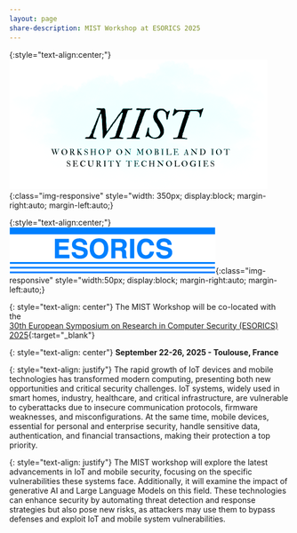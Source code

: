 ```yaml
---
layout: page
share-description: MIST Workshop at ESORICS 2025
---
```


{:style="text-align:center;"}
![logo](assets/img/MIST.png){:class="img-responsive" style="width: 350px; display:block; margin-right:auto; margin-left:auto;}

{:style="text-align:center;"}
![logo](assets/img/logo_esorics.png){:class="img-responsive" style="width:50px; display:block; margin-right:auto; margin-left:auto;}

<!--{: style="text-align: center"}
# MIST at [ESORICS 2025]

{: style="text-align: center"}
### Mobile and IoT Security Technologies
-->

{: style="text-align: center"}
The MIST Workshop will be co-located with the\
 [30th European Symposium on Research in Computer Security (ESORICS) 2025](https://esorics2025.sciencesconf.org/){:target="_blank"}

{: style="text-align: center"}
**September 22-26, 2025 - Toulouse, France**


{: style="text-align: justify"}
The rapid growth of IoT devices and mobile technologies has transformed modern computing, presenting both new opportunities and critical security challenges. IoT systems, widely used in smart homes, industry, healthcare, and critical infrastructure, are vulnerable to cyberattacks due to insecure communication protocols, firmware weaknesses, and misconfigurations. At the same time, mobile devices, essential for personal and enterprise security, handle sensitive data, authentication, and financial transactions, making their protection a top priority.

{: style="text-align: justify"}
The MIST workshop will explore the latest advancements in IoT and mobile security, focusing on the specific vulnerabilities these systems face. Additionally, it will examine the impact of generative AI and Large Language Models on this field. These technologies can enhance security by automating threat detection and response strategies but also pose new risks, as attackers may use them to bypass defenses and exploit IoT and mobile system vulnerabilities.
